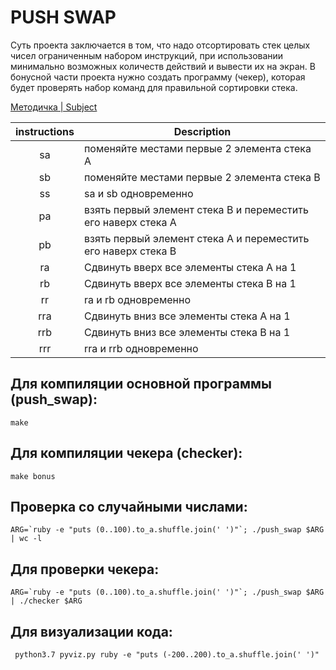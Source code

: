 # PUSH SWAP

Суть проекта заключается в том, что надо отсортировать стек целых чисел ограниченным набором инструкций, при использовании минимально возможных количеств действий и вывести их на экран.
В бонусной части проекта нужно создать программу (чекер), которая будет проверять набор команд для правильной сортировки стека.

[Методичка | Subject ](https://github.com/Nike2406/push_swap/blob/main/subject.pdf)

| instructions  | Description   |
|:-------------:|---------------|
| sa            | поменяйте местами первые 2 элемента стека A |
| sb            | поменяйте местами первые 2 элемента стека B |
| ss            | sa и sb одновременно |
| pa            | взять первый элемент стека В и переместить его наверх стека A |
| pb            | взять первый элемент стека A и переместить его наверх стека B |
| ra            | Сдвинуть вверх все элементы стека А на 1 |
| rb            | Сдвинуть вверх все элементы стека В на 1 |
| rr            | ra и rb одновременно |
| rra           | Сдвинуть вниз все элементы стека А на 1 |
| rrb           | Сдвинуть вниз все элементы стека В на 1 |
| rrr           | rra и rrb одновременно |

## Для компиляции основной программы (push_swap):
	make

## Для компиляции чекера (checker):
	make bonus

## Проверка со случайными числами:

```
ARG=`ruby -e "puts (0..100).to_a.shuffle.join(' ')"`; ./push_swap $ARG | wc -l
```

## Для проверки чекера:

```
ARG=`ruby -e "puts (0..100).to_a.shuffle.join(' ')"`; ./push_swap $ARG | ./checker $ARG
```

## Для визуализации кода:

```
 python3.7 pyviz.py ruby -e "puts (-200..200).to_a.shuffle.join(' ')"
```